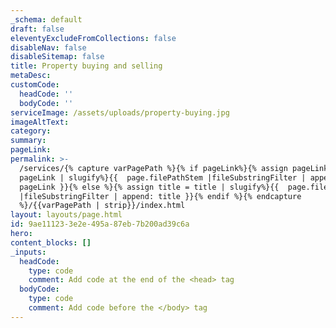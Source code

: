 ```yaml
---
_schema: default
draft: false
eleventyExcludeFromCollections: false
disableNav: false
disableSitemap: false
title: Property buying and selling
metaDesc:
customCode:
  headCode: ''
  bodyCode: ''
serviceImage: /assets/uploads/property-buying.jpg
imageAltText:
category:
summary:
pageLink:
permalink: >-
  /services/{% capture varPagePath %}{% if pageLink%}{% assign pageLink =
  pageLink | slugify%}{{  page.filePathStem |fileSubstringFilter | append:
  pageLink }}{% else %}{% assign title = title | slugify%}{{  page.filePathStem
  |fileSubstringFilter | append: title }}{% endif %}{% endcapture
  %}/{{varPagePath | strip}}/index.html
layout: layouts/page.html
id: 9ae11123-3e2e-495a-87eb-7b200ad39c6a
hero:
content_blocks: []
_inputs:
  headCode:
    type: code
    comment: Add code at the end of the <head> tag
  bodyCode:
    type: code
    comment: Add code before the </body> tag
---
```

